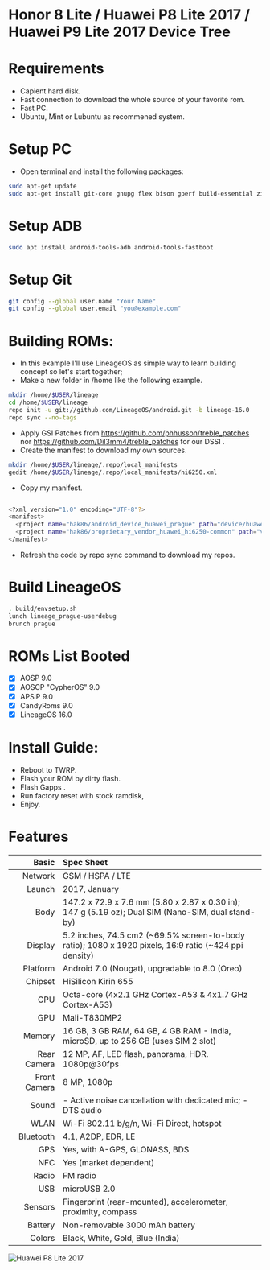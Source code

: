 # Honor 8 Lite / Huawei P8 Lite 2017 / Huawei P9 Lite 2017 Device Tree

# Requirements
* Capient hard disk.
* Fast connection to download the whole source of your favorite rom.
* Fast PC.
* Ubuntu, Mint or Lubuntu as recommened system.

# Setup PC

* Open terminal and install the following packages:
```bash
sudo apt-get update
sudo apt-get install git-core gnupg flex bison gperf build-essential zip curl zlib1g-dev gcc-multilib g++-multilib libc6-dev-i386 lib32ncurses5-dev x11proto-core-dev libx11-dev lib32z-dev libgl1-mesa-dev libxml2-utils xsltproc unzip bc repo schedtool imagemagick
```

# Setup ADB
```bash
sudo apt install android-tools-adb android-tools-fastboot
```

# Setup Git
```bash
git config --global user.name "Your Name"
git config --global user.email "you@example.com"
```

# Building ROMs:
* In this example I'll use LineageOS as simple way to learn building concept so let's start together;
* Make a new folder in /home like the following example.
```bash
mkdir /home/$USER/lineage
cd /home/$USER/lineage
repo init -u git://github.com/LineageOS/android.git -b lineage-16.0
repo sync --no-tags
```

* Apply GSI Patches from https://github.com/phhusson/treble_patches nor https://github.com/Dil3mm4/treble_patches for our DSSI .
* Create the manifest to download my own sources.
```bash
mkdir /home/$USER/lineage/.repo/local_manifests
gedit /home/$USER/lineage/.repo/local_manifests/hi6250.xml
```
* Copy my manifest.
```bash

<?xml version="1.0" encoding="UTF-8"?>
<manifest>
  <project name="hak86/android_device_huawei_prague" path="device/huawei/prague" remote="github" revision="aosp-9.x"/>
  <project name="hak86/proprietary_vendor_huawei_hi6250-common" path="vendor/huawei/hi6250-common" remote="github" revision="lineage-16.0"/>
</manifest>
```
* Refresh the code by repo sync command to download my repos.

# Build LineageOS
```bash
. build/envsetup.sh
lunch lineage_prague-userdebug
brunch prague
```
# ROMs List Booted
- [x] AOSP 9.0
- [x] AOSCP "CypherOS" 9.0
- [x] APSiP 9.0
- [x] CandyRoms 9.0
- [x] LineageOS 16.0

# Install Guide:
* Reboot to TWRP.
* Flash your ROM by dirty flash.
* Flash Gapps .
* Run factory reset with stock ramdisk,
* Enjoy.

# Features

Basic         |Spec Sheet
-------------:|:-------------------------------------------------------------------------------------------------------------------------------------------------------
Network	      | GSM / HSPA / LTE
Launch	      |2017, January
Body	        |147.2 x 72.9 x 7.6 mm (5.80 x 2.87 x 0.30 in); 147 g (5.19 oz); Dual SIM (Nano-SIM, dual stand-by)
Display	      |5.2 inches, 74.5 cm2 (~69.5% screen-to-body ratio); 1080 x 1920 pixels, 16:9 ratio (~424 ppi density)
Platform      |Android 7.0 (Nougat), upgradable to 8.0 (Oreo)
Chipset	      |HiSilicon Kirin 655
CPU	          |Octa-core (4x2.1 GHz Cortex-A53 & 4x1.7 GHz Cortex-A53)
GPU	          |Mali-T830MP2
Memory	      |16 GB, 3 GB RAM, 64 GB, 4 GB RAM - India, microSD, up to 256 GB (uses SIM 2 slot)
Rear Camera   |12 MP, AF, LED flash, panorama, HDR. 1080p@30fps
Front Camera  |8 MP, 1080p
Sound	        |- Active noise cancellation with dedicated mic; - DTS audio
WLAN	        |Wi-Fi 802.11 b/g/n, Wi-Fi Direct, hotspot
Bluetooth     |4.1, A2DP, EDR, LE
GPS	          |Yes, with A-GPS, GLONASS, BDS
NFC           |Yes (market dependent)
Radio	        |FM radio
USB	          |microUSB 2.0
Sensors	      |Fingerprint (rear-mounted), accelerometer, proximity, compass
Battery	      |Non-removable 3000 mAh battery
Colors 	      |Black, White, Gold, Blue (India)


![Huawei P8 Lite 2017](https://cdn2.gsmarena.com/vv/pics/huawei/huawei-p8-lite-2017-1.jpg "Huawei P8 Lite 2017")
